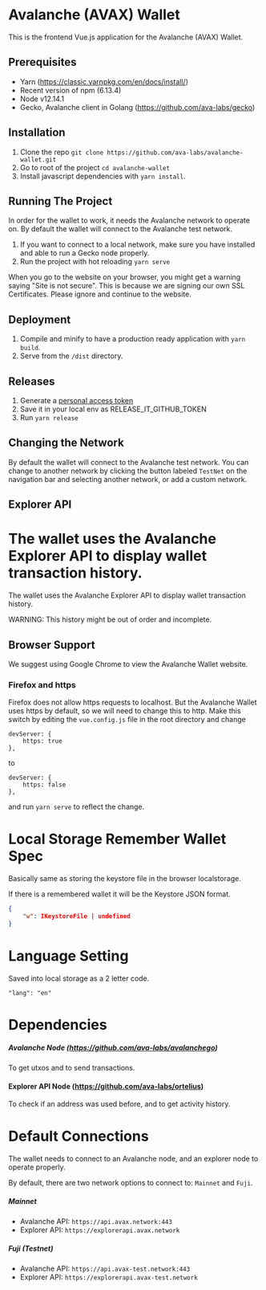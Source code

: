 # Avalanche (AVAX) Wallet

This is the frontend Vue.js application for the Avalanche (AVAX) Wallet.

## Prerequisites

-   Yarn (https://classic.yarnpkg.com/en/docs/install/)
-   Recent version of npm (6.13.4)
-   Node v12.14.1
-   Gecko, Avalanche client in Golang (https://github.com/ava-labs/gecko)

## Installation

1. Clone the repo `git clone https://github.com/ava-labs/avalanche-wallet.git`
2. Go to root of the project `cd avalanche-wallet`
3. Install javascript dependencies with `yarn install`.

## Running The Project

In order for the wallet to work, it needs the Avalanche network to operate on. By default the wallet will connect to the Avalanche test network.

1. If you want to connect to a local network, make sure you have installed and able to run a Gecko node properly.
2. Run the project with hot reloading `yarn serve`

When you go to the website on your browser, you might get a warning saying
"Site is not secure". This is because we are signing our own SSL Certificates. Please ignore and continue to the website.

## Deployment

1.  Compile and minify to have a production ready application with `yarn build`.
2.  Serve from the `/dist` directory.

## Releases

1.  Generate a [personal access token](https://github.com/settings/tokens/new?scopes=repo&description=release-it)
2.  Save it in your local env as RELEASE_IT_GITHUB_TOKEN
3.  Run `yarn release`

## Changing the Network

By default the wallet will connect to the Avalanche test network. You can change to another network by clicking the button labeled `TestNet` on the navigation bar and selecting another network, or add a custom network.

## Explorer API

# The wallet uses the Avalanche Explorer API to display wallet transaction history.

The wallet uses the Avalanche Explorer API to display wallet transaction history.

WARNING: This history might be out of order and incomplete.

## Browser Support

We suggest using Google Chrome to view the Avalanche Wallet website.

### Firefox and https

Firefox does not allow https requests to localhost. But the Avalanche Wallet uses https by default, so we will need to change this to http. Make this switch by editing the `vue.config.js` file in the root directory and change

```
devServer: {
    https: true
},
```

to

```
devServer: {
    https: false
},
```

and run `yarn serve` to reflect the change.

# Local Storage Remember Wallet Spec

Basically same as storing the keystore file in the browser localstorage.

If there is a remembered wallet it will be the Keystore JSON format.

```json
{
    "w": IKeystoreFile | undefined
}
```

# Language Setting

Saved into local storage as a 2 letter code.

```
"lang": "en"
```

# Dependencies

##### Avalanche Node (https://github.com/ava-labs/avalanchego)

To get utxos and to send transactions.

#### Explorer API Node (https://github.com/ava-labs/ortelius)

To check if an address was used before, and to get activity history.

# Default Connections

The wallet needs to connect to an Avalanche node, and an explorer node to operate properly.

By default, there are two network options to connect to: `Mainnet` and `Fuji`.

##### Mainnet

-   Avalanche API: `https://api.avax.network:443`
-   Explorer API: `https://explorerapi.avax.network`

##### Fuji (Testnet)

-   Avalanche API: `https://api.avax-test.network:443`
-   Explorer API: `https://explorerapi.avax-test.network`
